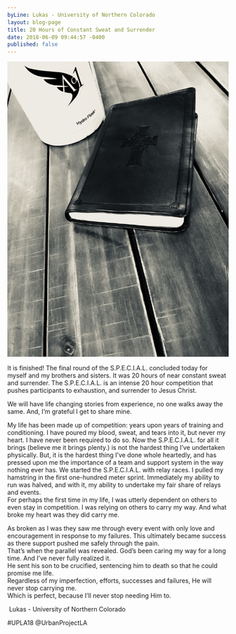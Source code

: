 ```yaml
---
byLine: Lukas - University of Northern Colorado
layout: blog-page
title: 20 Hours of Constant Sweat and Surrender
date: 2018-06-09 09:44:57 -0400
published: false
---
```

![](/uploads/2018/06/09/image1.jpeg)

It is finished! The final round of the S.P.E.C.I.A.L. concluded today for myself and my brothers and sisters. It was 20 hours of near constant sweat and surrender.  The S.P.E.C.I.A.L. is an intense 20 hour competition that pushes participants to exhaustion, and surrender to Jesus Christ.

We will have life changing stories from experience, no one walks away the same. And, I’m grateful I get to share mine.

My life has been made up of competition: years upon years of training and conditioning. I have poured my blood, sweat, and tears into it, but never my heart. I have never been required to do so. Now the S.P.E.C.I.A.L. for all it brings (believe me it brings plenty.) is not the hardest thing I’ve undertaken physically. But, it is the hardest thing I’ve done whole heartedly, and has pressed upon me the importance of a team and support system in the way nothing ever has.  We started the S.P.E.C.I.A.L. with relay races. I pulled my hamstring in the first one-hundred meter sprint. Immediately my ability to run was halved, and with it, my ability to undertake my fair share of relays and events.   
For perhaps the first time in my life, I was utterly dependent on others to even stay in competition. I was relying on others to carry my way. And what broke my heart was they did carry me.

As broken as I was they saw me through every event with only love and encouragement in response to my failures.  This ultimately became success as there support pushed me safely through the pain.  
That’s when the parallel was revealed. God’s been caring my way for a long time. And I’ve never fully realized it.   
He sent his son to be crucified, sentencing him to death so that he could promise me life.  
Regardless of my imperfection, efforts, successes and failures, He will never stop carrying me.  
Which is perfect, because I’ll never stop needing Him to. 

 Lukas - University of Northern Colorado 

\#UPLA18 @UrbanProjectLA